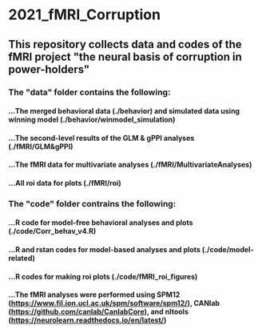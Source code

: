 # 2021_fMRI_Corruption
## This repository collects data and codes of the fMRI project "the neural basis of corruption in power-holders"
### The "data" folder contains the following:
#### ...The merged behavioral data (./behavior) and simulated data using winning model (./behavior/winmodel_simulation) 
#### ...The second-level results of the GLM & gPPI analyses (./fMRI/GLM&gPPI) 
#### ...The fMRI data for multivariate analyses (./fMRI/MultivariateAnalyses)
#### ...All roi data for plots (./fMRI/roi)

### The "code" folder contrains the following:
#### ...R code for model-free behavioral analyses and plots (./code/Corr_behav_v4.R) 
#### ...R and rstan codes for model-based analyses and plots (./code/model-related)
#### ...R codes for making roi plots (./code/fMRI_roi_figures)

#### ...The fMRI analyses were performed using SPM12 (https://www.fil.ion.ucl.ac.uk/spm/software/spm12/), CANlab (https://github.com/canlab/CanlabCore), and nltools (https://neurolearn.readthedocs.io/en/latest/)
